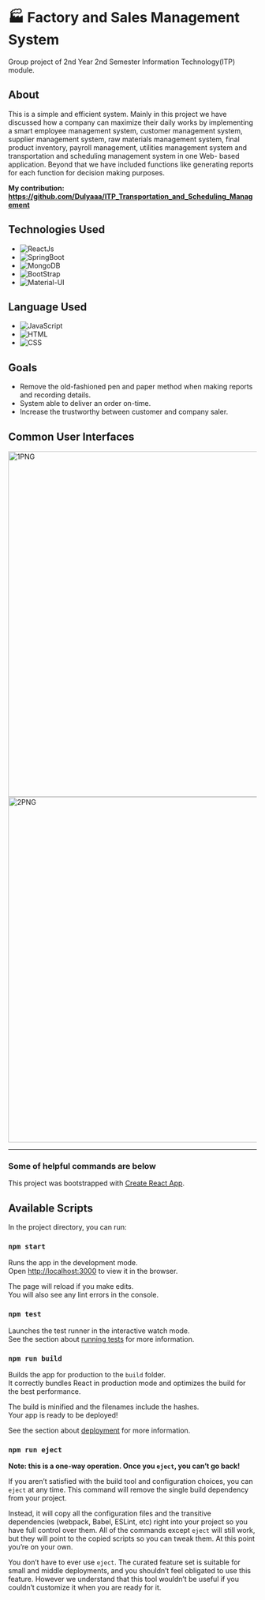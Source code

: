 # 🏭 Factory and Sales Management System
Group project of 2nd Year 2nd Semester Information Technology(ITP) module.

## About 
This is a simple and efficient system. Mainly in this project we have discussed how a company can maximize their daily works by implementing a smart employee management system, customer management system, supplier management system, raw materials management system, final product inventory, payroll management, utilities management system and transportation and scheduling management system in one Web- based application. Beyond that we have included functions like generating reports for each function for decision making purposes.

__My contribution: https://github.com/Dulyaaa/ITP_Transportation_and_Scheduling_Management__

## Technologies Used
* ![ReactJs](https://img.shields.io/badge/FrontEnd-ReactJS-yellow)
* ![SpringBoot](https://img.shields.io/badge/BackEnd-SpringBoot-green)
* ![MongoDB](https://img.shields.io/badge/Database-MongoDB-green)
* ![BootStrap](https://img.shields.io/badge/Style-BootStrap-purple)
* ![Material-UI](https://img.shields.io/badge/Style-MaterialUI-blue)

## Language Used
* ![JavaScript](https://img.shields.io/badge/Language-JavaScript-orange)
* ![HTML](https://img.shields.io/badge/Language-HTML-green)
* ![CSS](https://img.shields.io/badge/Language-CSS-blue)

## Goals
* Remove the old-fashioned pen and paper method when making reports and recording details.
* System able to deliver an order on-time.
* Increase the trustworthy between customer and company saler.

## Common User Interfaces 
<img width="700" alt="1PNG" align="center" src="https://user-images.githubusercontent.com/57215584/96398641-ef9c9280-11e9-11eb-95ce-625e010bb691.png">

<img width="700" alt="2PNG" align="center" src="https://user-images.githubusercontent.com/57215584/96398662-fdeaae80-11e9-11eb-8245-3ec86886eda6.png">

--------------------------------------------------------------------------------------------------------------------------------------------------------------------------------

### Some of helpful commands are below
This project was bootstrapped with [Create React App](https://github.com/facebook/create-react-app).

## Available Scripts

In the project directory, you can run:

### `npm start`

Runs the app in the development mode.<br />
Open [http://localhost:3000](http://localhost:3000) to view it in the browser.

The page will reload if you make edits.<br />
You will also see any lint errors in the console.

### `npm test`

Launches the test runner in the interactive watch mode.<br />
See the section about [running tests](https://facebook.github.io/create-react-app/docs/running-tests) for more information.

### `npm run build`

Builds the app for production to the `build` folder.<br />
It correctly bundles React in production mode and optimizes the build for the best performance.

The build is minified and the filenames include the hashes.<br />
Your app is ready to be deployed!

See the section about [deployment](https://facebook.github.io/create-react-app/docs/deployment) for more information.

### `npm run eject`

**Note: this is a one-way operation. Once you `eject`, you can’t go back!**

If you aren’t satisfied with the build tool and configuration choices, you can `eject` at any time. This command will remove the single build dependency from your project.

Instead, it will copy all the configuration files and the transitive dependencies (webpack, Babel, ESLint, etc) right into your project so you have full control over them. All of the commands except `eject` will still work, but they will point to the copied scripts so you can tweak them. At this point you’re on your own.

You don’t have to ever use `eject`. The curated feature set is suitable for small and middle deployments, and you shouldn’t feel obligated to use this feature. However we understand that this tool wouldn’t be useful if you couldn’t customize it when you are ready for it.
